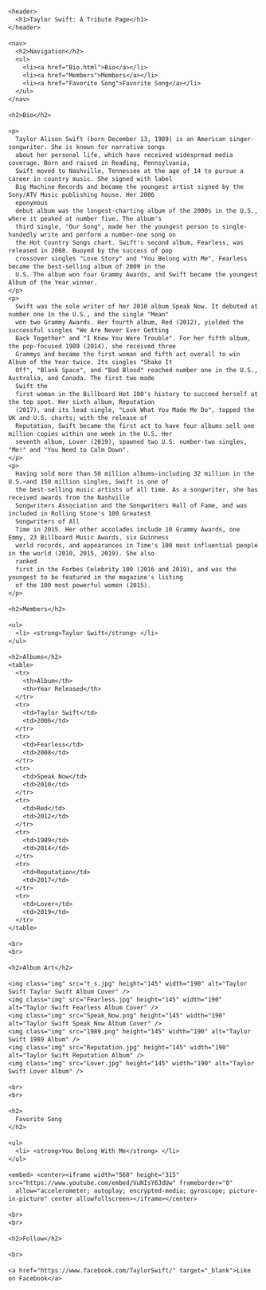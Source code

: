 
<html lang="en">

<head>

  <meta charset="UTF-8" />
  <link rel='icon' href='images/favicon.cc' type='images/favicon.ico' />
  <title>Taylor Swift Tribute Page</title>
  <link rel="stylesheet" type="text/css" href="ts_stylesheet.css">

</head>

<body>

  <div>

    <header>
      <h1>Taylor Swift: A Tribute Page</h1>
    </header>

    <nav>
      <h2>Navigation</h2>
      <ul>
        <li><a href="Bio.html">Bio</a></li>
        <li><a href="Members">Members</a></li>
        <li><a href="Favorite Song">Favorite Song</a></li>
      </ul>
    </nav>

    <h2>Bio</h2>

    <p>
      Taylor Alison Swift (born December 13, 1989) is an American singer-songwriter. She is known for narrative songs
      about her personal life, which have received widespread media coverage. Born and raised in Reading, Pennsylvania,
      Swift moved to Nashville, Tennessee at the age of 14 to pursue a career in country music. She signed with label
      Big Machine Records and became the youngest artist signed by the Sony/ATV Music publishing house. Her 2006
      eponymous
      debut album was the longest-charting album of the 2000s in the U.S., where it peaked at number five. The album's
      third single, "Our Song", made her the youngest person to single-handedly write and perform a number-one song on
      the Hot Country Songs chart. Swift's second album, Fearless, was released in 2008. Buoyed by the success of pop
      crossover singles "Love Story" and "You Belong with Me", Fearless became the best-selling album of 2009 in the
      U.S. The album won four Grammy Awards, and Swift became the youngest Album of the Year winner.
    </p>
    <p>
      Swift was the sole writer of her 2010 album Speak Now. It debuted at number one in the U.S., and the single "Mean"
      won two Grammy Awards. Her fourth album, Red (2012), yielded the successful singles "We Are Never Ever Getting
      Back Together" and "I Knew You Were Trouble". For her fifth album, the pop-focused 1989 (2014), she received three
      Grammys and became the first woman and fifth act overall to win Album of the Year twice. Its singles "Shake It
      Off", "Blank Space", and "Bad Blood" reached number one in the U.S., Australia, and Canada. The first two made
      Swift the
      first woman in the Billboard Hot 100's history to succeed herself at the top spot. Her sixth album, Reputation
      (2017), and its lead single, "Look What You Made Me Do", topped the UK and U.S. charts; with the release of
      Reputation, Swift became the first act to have four albums sell one million copies within one week in the U.S. Her
      seventh album, Lover (2019), spawned two U.S. number-two singles, "Me!" and "You Need to Calm Down".
    </p>
    <p>
      Having sold more than 50 million albums—including 32 million in the U.S.—and 150 million singles, Swift is one of
      the best-selling music artists of all time. As a songwriter, she has received awards from the Nashville
      Songwriters Association and the Songwriters Hall of Fame, and was included in Rolling Stone's 100 Greatest
      Songwriters of All
      Time in 2015. Her other accolades include 10 Grammy Awards, one Emmy, 23 Billboard Music Awards, six Guinness
      world records, and appearances in Time's 100 most influential people in the world (2010, 2015, 2019). She also
      ranked
      first in the Forbes Celebrity 100 (2016 and 2019), and was the youngest to be featured in the magazine's listing
      of the 100 most powerful women (2015).
    </p>

    <h2>Members</h2>

    <ul>
      <li> <strong>Taylor Swift</strong> </li>
    </ul>

    <h2>Albums</h2>
    <table>
      <tr>
        <th>Album</th>
        <th>Year Released</th>
      </tr>
      <tr>
        <td>Taylor Swift</td>
        <td>2006</td>
      </tr>
      <tr>
        <td>Fearless</td>
        <td>2008</td>
      </tr>
      <tr>
        <td>Speak Now</td>
        <td>2010</td>
      </tr>
      <tr>
        <td>Red</td>
        <td>2012</td>
      </tr>
      <tr>
        <td>1989</td>
        <td>2014</td>
      </tr>
      <tr>
        <td>Reputation</td>
        <td>2017</td>
      </tr>
      <tr>
        <td>Lover</td>
        <td>2019</td>
      </tr>
    </table>

    <br>
    <br>

    <h2>Album Art</h2>

    <img class="img" src="t_s.jpg" height="145" width="190" alt="Taylor Swift Taylor Swift Album Cover" />
    <img class="img" src="Fearless.jpg" height="145" width="190" alt="Taylor Swift Fearless Album Cover" />
    <img class="img" src="Speak_Now.png" height="145" width="190" alt="Taylor Swift Speak Now Album Cover" />
    <img class="img" src="1989.png" height="145" width="190" alt="Taylor Swift 1989 Album" />
    <img class="img" src="Reputation.jpg" height="145" width="190" alt="Taylor Swift Reputation Album" />
    <img class="img" src="Lover.jpg" height="145" width="190" alt="Taylor Swift Lover Album" />

    <br>
    <br>

    <h2>
      Favorite Song
    </h2>

    <ul>
      <li> <strong>You Belong With Me</strong> </li>
    </ul>

    <embed> <center><iframe width="560" height="315" src="https://www.youtube.com/embed/VuNIsY6JdUw" frameborder="0"
      allow="accelerometer; autoplay; encrypted-media; gyroscope; picture-in-picture" center allowfullscreen></iframe></center>

    <br>
    <br>

    <h2>Follow</h2>

    <br>

    <a href="https://www.facebook.com/TaylorSwift/" target="_blank">Like on Facebook</a>

  </div>

</body>

</html>
